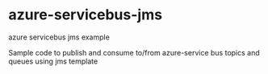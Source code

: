 # azure-servicebus-jms
azure servicebus jms example

Sample code to publish and consume to/from azure-service bus topics and queues using jms template
